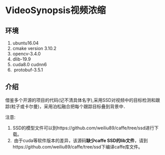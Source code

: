 # VideoSynopsis视频浓缩

## 环境
1.  ubuntu16.04 
2.  cmake version 3.10.2
3.  opencv-3.4.0
4.  dlib-19.9
5.  cuda8.0 cudnn6
6.  protobuf-3.5.1


## 介绍
借鉴多个开源的项目的代码(记不清具体名字),采用SSD对视频中的目标检测和跟踪(粒子或卡尔曼)，采用泊松融合把每个跟踪目标叠到背景中．

注意:
1.  SSD的模型文件可以到https://github.com/weiliu89/caffe/tree/ssd进行下载。
2.  由于cuda等软件版本的差异，该源码**缺少caffe SSD的lib文件**，请到https://github.com/weiliu89/caffe/tree/ssd下编译caffe库文件。


